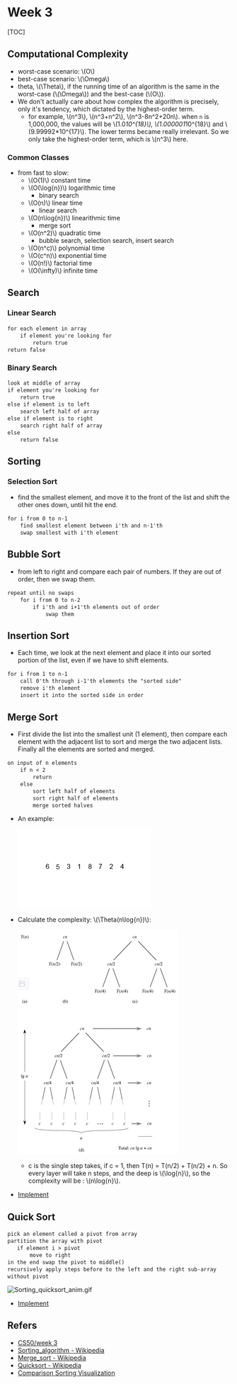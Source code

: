 # Week 3

[TOC]


## Computational Complexity

* worst-case scenario: \\(O\\)
* best-case scenario: \\(\Omega\\)
* theta, \\(\Theta\\), if the running time of an algorithm is the same in the worst-case (\\(\Omega\\)) and the best-case (\\(O\\)).
* We don't actually care about how complex the algorithm is precisely, only it's tendency, which dictated by the highest-order term.
    * for example, \\(n^3\\), \\(n^3+n^2\\), \\(n^3-8n^2+20n\\). when `n` is 1,000,000, the values will be \\(1.0*10^{18}\\), \\(1.000001*10^{18}\\) and \\(9.99992*10^{17}\\). The lower terms became really irrelevant. So we only take the highest-order term, which is \\(n^3\\) here.

### Common Classes 

* from fast to slow:
    * \\(O(1)\\) constant time
    * \\(O(\log{n})\\) logarithmic time
        * binary search
    * \\(O(n)\\) linear time
        * linear search
    * \\(O(n\log{n})\\) linearithmic time
        * merge sort 
    * \\(O(n^2)\\) quadratic time
        * bubble search, selection search, insert search
    * \\(O(n^c)\\) polynomial time
    * \\(O(c^n)\\) exponential time 
    * \\(O(n!)\\) factorial time
    * \\(O(\infty)\\) infinite time

## Search

### Linear Search

```
for each element in array
    if element you're looking for
        return true
return false
```

### Binary Search

```
look at middle of array
if element you're looking for
    return true
else if element is to left
    search left half of array
else if element is to right
    search right half of array
else
    return false
```   

## Sorting

### Selection Sort

* find the smallest element, and move it to the front of the list and shift the other ones down, until hit the end.

```
for i from 0 to n-1
    find smallest element between i'th and n-1'th
    swap smallest with i'th element
```    
   
## Bubble Sort

* from left to right and compare each pair of numbers. If they are out of order, then we swap them. 

```
repeat until no swaps
    for i from 0 to n-2
        if i'th and i+1'th elements out of order
            swap them
```  

## Insertion Sort

* Each time, we look at the next element and place it into our sorted portion of the list, even if we have to shift elements.

```
for i from 1 to n-1
    call 0'th through i-1'th elements the "sorted side"
    remove i'th element
    insert it into the sorted side in order
```    
## Merge Sort

* First divide the list into the smallest unit (1 element), then compare each element with the adjacent list to sort and merge the two adjacent lists. Finally all the elements are sorted and merged.

```
on input of n elements
    if n < 2
        return
    else
        sort left half of elements
        sort right half of elements
        merge sorted halves
```

* An example:

    ![week-3-2](media/week-3-2.gif)

* Calculate the complexity: \\(\Theta(n\log{n})\\):
    
    ![week-3-1](media/week-3-1.png)
    
    * c is the single step takes, if c = 1, then T(n) = T(n/2) + T(n/2) + n. So every layer will take n steps, and the deep is \\(\log{n}\\), so the complexity will be : \\(n\log{n}\\).

* [Implement](https://gist.github.com/erictt/2c4387dba45586b967ae2efe7bb94bc7)

## Quick Sort

```
pick an element called a pivot from array
partition the array with pivot
   if element i > pivot
       move to right
in the end swap the pivot to middle()
recursively apply steps before to the left and the right sub-array without pivot
```   

![Sorting_quicksort_anim.gif](https://upload.wikimedia.org/wikipedia/commons/6/6a/Sorting_quicksort_anim.gif)

* [Implement](https://gist.github.com/erictt/daede65d8178a93a25a5e52ed07d69aa) 

## Refers
* [CS50/week 3](http://docs.cs50.net/2016/fall/notes/3/week3.html)
* [Sorting_algorithm - Wikipedia](https://en.wikipedia.org/wiki/Sorting_algorithm)
* [Merge_sort - Wikipedia](https://en.wikipedia.org/wiki/Merge_sort)
* [Quicksort - Wikipedia](https://en.wikipedia.org/wiki/Quicksort)
* [Comparison Sorting Visualization](https://www.cs.usfca.edu/~galles/visualization/ComparisonSort.html)


